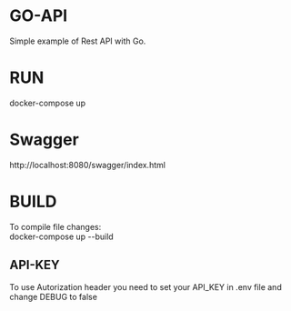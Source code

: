 # GO-API

Simple example of Rest API with Go.

# RUN
docker-compose up

# Swagger
http://localhost:8080/swagger/index.html

# BUILD
To compile file changes:<br>
docker-compose up --build

## API-KEY
To use Autorization header you need to set your API_KEY in .env file and change DEBUG to false